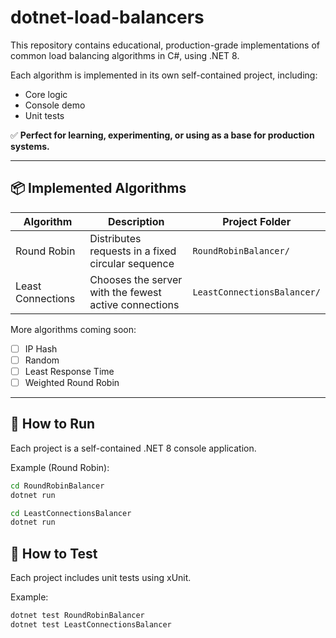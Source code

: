 # dotnet-load-balancers

This repository contains educational, production-grade implementations of common load balancing algorithms in C#, using .NET 8.

Each algorithm is implemented in its own self-contained project, including:
- Core logic
- Console demo
- Unit tests

✅ **Perfect for learning, experimenting, or using as a base for production systems.**

---

## 📦 Implemented Algorithms

| Algorithm           | Description                                           | Project Folder               |
|---------------------|-------------------------------------------------------|------------------------------|
| Round Robin         | Distributes requests in a fixed circular sequence     | `RoundRobinBalancer/`        |
| Least Connections   | Chooses the server with the fewest active connections | `LeastConnectionsBalancer/`  |

More algorithms coming soon:
- [ ] IP Hash
- [ ] Random
- [ ] Least Response Time
- [ ] Weighted Round Robin

---

## 🚀 How to Run

Each project is a self-contained .NET 8 console application.

Example (Round Robin):

```bash
cd RoundRobinBalancer
dotnet run

cd LeastConnectionsBalancer
dotnet run
```

## 🧪 How to Test

Each project includes unit tests using xUnit.

Example:

```bash
dotnet test RoundRobinBalancer
dotnet test LeastConnectionsBalancer
```
